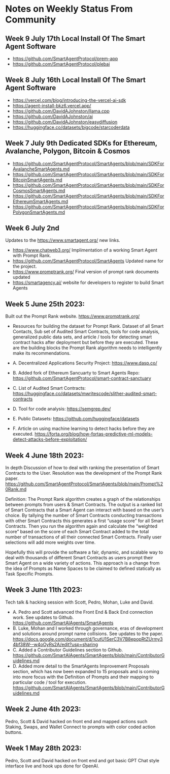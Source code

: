 # Notes on Weekly Status From Community 

## Week 9 July 17th Local Install Of The Smart Agent Software
- https://github.com/SmartAgentProtocol/prem-app
- https://github.com/SmartAgentProtocol/plebai

## Week 8 July 16th Local Install Of The Smart Agent Software
- https://vercel.com/blog/introducing-the-vercel-ai-sdk
- https://agent-install-bkz6.vercel.app/
- https://github.com/DavidAJohnston/llama.cpp
- https://github.com/DavidAJohnston/ai
- https://github.com/DavidAJohnston/easydiffusion
- https://huggingface.co/datasets/bigcode/starcoderdata

## Week 7 July 9th Dedicated SDKs for Ethereum, Avalanche, Polygon, Bitcoin & Cosmos
- https://github.com/SmartAgentProtocol/SmartAgents/blob/main/SDKForAvalancheSmartAgents.md
- https://github.com/SmartAgentProtocol/SmartAgents/blob/main/SDKForBitcoinSmartAgents.md
- https://github.com/SmartAgentProtocol/SmartAgents/blob/main/SDKForCosmosSmartAgents.md
- https://github.com/SmartAgentProtocol/SmartAgents/blob/main/SDKForEthereumSmartAgents.md
- https://github.com/SmartAgentProtocol/SmartAgents/blob/main/SDKForPolygonSmartAgents.md

## Week 6 July 2nd 
Updates to the https://www.smartagent.org/ new links.
- https://www.chatweb3.org/ Implimentation of a working Smart Agent with Prompt Rank.
- https://github.com/SmartAgentProtocol/SmartAgents Updated name for the project.
- https://www.promptrank.org/ Final version of prompt rank documents updated
- https://smartagency.ai/ website for developers to register to build Smart Agents 

## Week 5 June 25th 2023: 

Built out the Prompt Rank website. https://www.promptrank.org/

- Resources for building the dataset for Prompt Rank. Dataset of all Smart Contacts, Sub set of Audited Smart Contracts, tools for code analysis, generalized public data sets, and article / tools for detecting smart contract hacks after deployment but before they are executed. These are the building blocks the Prompt Rank algorithm needs to intelligently make its recommendations.

- A. Decentralized Applications Security Project: https://www.dasp.co/
- B. Added fork of Ethereum Sancuarty to Smart Agents Repo: https://github.com/SmartAgentProtocol/smart-contract-sanctuary
- C. List of Audited Smart Contracts: https://huggingface.co/datasets/mwritescode/slither-audited-smart-contracts
- D. Tool for code analysis: https://semgrep.dev/
- E. Public Datasets: https://github.com/huggingface/datasets
- F. Article on using machine learning to detect hacks before they are executed. 
https://forta.org/blog/how-fortas-predictive-ml-models-detect-attacks-before-exploitation/

## Week 4 June 18th 2023: 
In depth Discussion of how to deal with ranking the presentation of Smart Contracts to the User.
Resolution was the development of the Prompt Rank paper. https://github.com/SmartAgentProtocol/SmartAgents/blob/main/Prompt%20Rank.md

Definition: The Prompt Rank algorithm creates a graph of the relationships between prompts from users & Smart Contracts. The output is a ranked list of Smart Contracts that a Smart Agent can interact with based on the user’s choice. By tallying the number of Smart Contracts conducting transactions with other Smart Contracts this generates a first “usage score” for all Smart Contracts. Then you run the algorithm again and calculate the “weighted score” based on the score of each Smart Contract added to the total number of transactions of all their connected Smart Contracts. Finally user selections will add more weights over time.

Hopefully this will provide the software a fair, dynamic, and scalable way to deal with thousands of different Smart Contracts as users prompt their Smart Agent on a wide variety of actions. This approach is a change from the idea of Prompts as Name Spaces to be claimed to defined statically as Task Specific Prompts.

## Week 3 June 11th 2023: 
Tech talk & hacking session with Scott, Pedro, Mohan, Luke and David. 

- A. Pedro and Scott advanced the Front End & Back End connection work. See updates to Github.
https://github.com/SmartAIAgents/SmartAgents
- B. Luke, Mohan and I worked through governance, eras of development and solutions around prompt name collisions. See updates to the paper.
https://docs.google.com/document/d/1cutU1SerC3V7B8epopRtZUrmy34bf38W--w4oOyRs2A/edit?usp=sharing
- C. Added a Contributor Guidelines section to Github.
https://github.com/SmartAIAgents/SmartAgents/blob/main/ContributorGuidelines.md
- D. Added more detail to the SmartAgents Improvement Proposals section, which has now been expanded to 15 proposals and is coming into more focus with the Definition of Prompts and their mapping to particular code / tool for execution. https://github.com/SmartAIAgents/SmartAgents/blob/main/ContributorGuidelines.md

## Week 2 June 4th 2023: 
Pedro, Scott & David hacked on front end and mapped actions such Staking, Swaps, and Wallet Connect to prompts with color coded action buttons.

## Week 1 May 28th 2023: 
Pedro, Scott and David hacked on front end and got basic GPT Chat style interface live and hook ups done for OpenAI.
